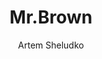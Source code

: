 ---
title: Mr.Brown
github: https://github.com/artemsheludko/mr-brown
demo: http://artemsheludko.pw/mr-brown
author: Artem Sheludko
ssg:
  - Jekyll
cms:
  - No Cms
---